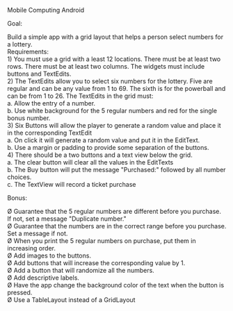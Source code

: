Mobile	Computing	Android

<p>Goal:</p>	
Build	a	simple	app	with	a	grid	layout	that	helps	a	person	select	numbers	for	a	
lottery.</br>
Requirements:</br>
1) You	must	use	a	grid	with	a	least	12 locations. There	must	be	at	least	two	
rows.	There	must	be	at	least	two	columns.		The	widgets	must	include	buttons	
and	TextEdits.</br>
2) The TextEdits	allow	you	to	select	six	numbers	for	the	lottery.		Five	are	
regular	and	can	be	any	value	from	1	to	69.		The	sixth	is	for	the powerball	and	
can	be	from	1	to	26.	 The	TextEdits in	the	grid	must:</br>
a. Allow	the	entry	of	a	number.	</br>	
b. Use	white	background	for	the	5	regular	numbers	and	red	for	the	
single	bonus	number.</br>
3) Six	Buttons	will	allow	the	player	to	generate	a	random	value	and	place	it	in	
the	corresponding	TextEdit</br>
a. On	click	it	will	generate	a	random	value	and	put	it in	the	EditText.</br>
b. Use	a	margin	or	padding	to	provide	some	separation	of	the	buttons.</br>
4) There	should	be	a	two	buttons	and	a	text	view	below	the	grid.	</br>	
a. The	clear	button	will	clear	all	the	values	in	the	EditTexts</br>
b. The	Buy	button	will	put	the	message	"Purchased:" followed	by	all	
number	choices.</br>
c. The	TextView	will	record	a	ticket	purchase</br>
<p>Bonus:</p>	
Ø Guarantee	that	the	5	regular	numbers	are	different	before	you	purchase.		If	
not,	set	a	message	"Duplicate	number."</br>
Ø Guarantee	that	the	numbers	are	in	the	correct	range	before	you	purchase.		
Set	a	message	if	not.</br>
Ø When	you	print	the	5	regular	numbers	on	purchase,	put	them	in	increasing	
order.</br>
Ø Add	images	to	the	buttons.</br>
Ø Add	buttons	that	will	increase	the	corresponding	value	by	1.</br>
Ø Add	a	button	that	will	randomize	all	the	numbers.</br>
Ø Add	descriptive	labels.</br>
Ø Have	the	app	change	the	background	color	of	the	text	when	the	button	is	
pressed.</br>
Ø Use	a	TableLayout	instead	of	a	GridLayout</br>
